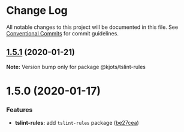 # Change Log

All notable changes to this project will be documented in this file.
See [Conventional Commits](https://conventionalcommits.org) for commit guidelines.

## [1.5.1](https://github.com/kjots/typescript-tools/compare/v1.5.0...v1.5.1) (2020-01-21)

**Note:** Version bump only for package @kjots/tslint-rules





# 1.5.0 (2020-01-17)


### Features

* **tslint-rules:** add `tslint-rules` package ([be27cea](https://github.com/kjots/typescript-tools/commit/be27cea32478606ecd43cf5f29642813d4a5c60a))
